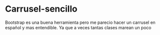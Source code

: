 # Carrusel-sencillo
Bootstrap es una buena herramienta pero me parecio hacer un carrusel en español y mas entendible. Ya que a veces tantas clases marean un poco
